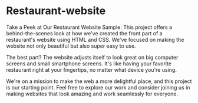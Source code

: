 # Restaurant-website
Take a Peek at Our Restaurant Website Sample: This project offers a behind-the-scenes look at how we've created the front part of a restaurant's website using HTML and CSS. We've focused on making the website not only beautiful but also super easy to use.

The best part? The website adjusts itself to look great on big computer screens and small smartphone screens. It's like having your favorite restaurant right at your fingertips, no matter what device you're using.

We're on a mission to make the web a more delightful place, and this project is our starting point. Feel free to explore our work and consider joining us in making websites that look amazing and work seamlessly for everyone.
